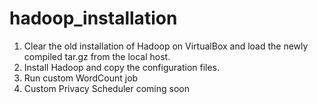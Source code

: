 # hadoop_installation
1. Clear the old installation of Hadoop on VirtualBox and load the newly compiled tar.gz from the local host. 
2. Install Hadoop and copy the configuration files. 
3. Run custom WordCount job
4. Custom Privacy Scheduler coming soon
